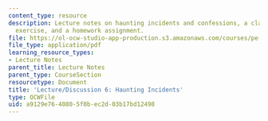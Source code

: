 ```yaml
---
content_type: resource
description: Lecture notes on haunting incidents and confessions, a class participation
  exercise, and a homework assignment.
file: https://ol-ocw-studio-app-production.s3.amazonaws.com/courses/pe-550-designing-your-life-spring-2009/a9129e7640805f0bec2d03b17bd12498_MITPE_550iap09_s09_lec06.pdf
file_type: application/pdf
learning_resource_types:
- Lecture Notes
parent_title: Lecture Notes
parent_type: CourseSection
resourcetype: Document
title: 'Lecture/Discussion 6: Haunting Incidents'
type: OCWFile
uid: a9129e76-4080-5f0b-ec2d-03b17bd12498
---
```

